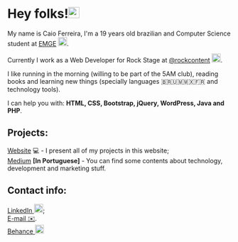 <h1>Hey folks!<img src = "https://drive.google.com/uc?id=12sAVNlfxNCd5AePeGpzf80bebVD6DUf9" width = "25px" height = "25px"></h1>

<p>My name is Caio Ferreira, I'm a 19 years old brazilian and Computer Science student at <a href = "https://www.emge.edu.br">EMGE</a> <img src = "https://camo.githubusercontent.com/db37c16a0f2aaf3ebe2aec5639e8a611ea67b75a19a4eb448f57a8109f3c5c80/687474703a2f2f656d67652e6564752e62722f77702d636f6e74656e742f75706c6f6164732f323031372f31312f66617669636f6e2e706e67" width = "20px" height = "20px" alt = "EMGE logo">.

Currently I work as a Web Developer for Rock Stage at [@rockcontent](https://www.rockcontent.com) <img src = "https://drive.google.com/uc?id=1mCRueB_HsBb457ZPpX8VOJzD2TkMkdd8" width = "20px" height = "20px" alt = "Rock Content logo">.

I like running in the morning (willing to be part of the 5AM club), reading books and learning new things (specially languages 🇧🇷🇺🇲🇲🇽🇫🇷 and technology tools).

I can help you with: <b>HTML, CSS, Bootstrap, jQuery, WordPress, Java and PHP</b>.</p>

<h2>Projects:</h2>

<p>
  <a href = "https://www.caiohferreira.com.br">Website</a> 💻  - I present all of my projects in this website;
  <br><a href = "https://caioh-ferreira.medium.com/">Medium</a> <b>[In Portuguese]</b> - You can find some contents about technology, development and marketing stuff.
</p>
<h2>Contact info:</h2><p>
  <a href = "https://www.linkedin.com/in/caio-henrique-azevedo-ferreira/">LinkedIn <img src = "https://drive.google.com/uc?id=1yUgrsXt2huVHfqtUWemjhFsnSl4qSEz9" width = "20px" height = "20px" alt = "LinkedIn"></a>;
  <br><a href = "mailto:caiolee01@hotmail.com">E-mail ✉️</a>.
  <br><a href = "https://www.behance.net/caioh-ferreira">Behance <img src = "https://drive.google.com/uc?id=1vVh_a9t-1abYyezICGuHlXAtv4UyA--c" width = "20px" height = "20px" alt = "Behance"></a>
</p>
